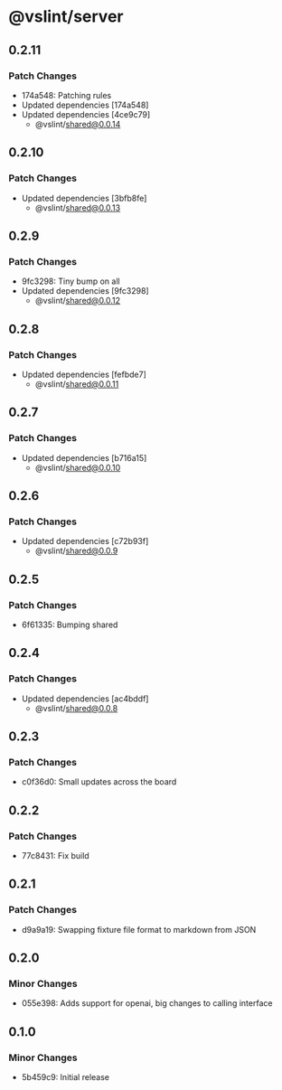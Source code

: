 # @vslint/server

## 0.2.11

### Patch Changes

- 174a548: Patching rules
- Updated dependencies [174a548]
- Updated dependencies [4ce9c79]
  - @vslint/shared@0.0.14

## 0.2.10

### Patch Changes

- Updated dependencies [3bfb8fe]
  - @vslint/shared@0.0.13

## 0.2.9

### Patch Changes

- 9fc3298: Tiny bump on all
- Updated dependencies [9fc3298]
  - @vslint/shared@0.0.12

## 0.2.8

### Patch Changes

- Updated dependencies [fefbde7]
  - @vslint/shared@0.0.11

## 0.2.7

### Patch Changes

- Updated dependencies [b716a15]
  - @vslint/shared@0.0.10

## 0.2.6

### Patch Changes

- Updated dependencies [c72b93f]
  - @vslint/shared@0.0.9

## 0.2.5

### Patch Changes

- 6f61335: Bumping shared

## 0.2.4

### Patch Changes

- Updated dependencies [ac4bddf]
  - @vslint/shared@0.0.8

## 0.2.3

### Patch Changes

- c0f36d0: Small updates across the board

## 0.2.2

### Patch Changes

- 77c8431: Fix build

## 0.2.1

### Patch Changes

- d9a9a19: Swapping fixture file format to markdown from JSON

## 0.2.0

### Minor Changes

- 055e398: Adds support for openai, big changes to calling interface

## 0.1.0

### Minor Changes

- 5b459c9: Initial release
